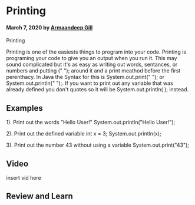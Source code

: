 # Printing

#### March 7, 2020 by [Armaandeep Gill](/)

Printing

Printing is one of the easiests things to program into your code. Printing is programing your code to give you an output when you run it. This may sound complicated but it's as easy as writing out words, sentances, or numbers and putting (" "); around it and a print meathod before the first perenthacy. In Java the Syntax for this is System.out.print(" "); or System.out.println(" ");. If you want to print out any variable that was already defined you don't quotes so it will be System.out.println( ); instead.

## Examples

1). Print out the words "Hello User!"
System.out.println("Hello User!");

2). Print out the defined variable int x = 3;
System.out.println(x);
  
3). Print out the number 43 without using a variable
System.out.print("43");

## Video

insert vid here

## Review and Learn

